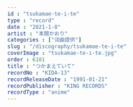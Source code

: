 ```yaml
---
id : "tsukamae-te-i-te"
type : "record"
date : "2021-1-8"
artist : "本間かおり"
categories : ["词曲提供"]
slug : "/discography/tsukamae-te-i-te"
coverImage : "tsukamae-te-i-te.jpg"
order : 6101
title : "つかまえていて"
recordNo : "KIDA-13"
recordReleaseDate : "1991-01-21"
recordPublisher : "KING RECORDS"
recordType : "anime"
---
```


